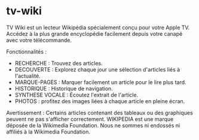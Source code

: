 # tv-wiki

TV Wiki est un lecteur Wikipédia spécialement conçu pour votre Apple TV.
Accédez à la plus grande encyclopédie facilement depuis votre canapé avec votre télécommande.

Fonctionnalités :
- RECHERCHE : Trouvez des articles.
- DECOUVERTE : Explorez chaque jour une sélection d'articles liés à l'actualité.
- MARQUE-PAGES : Marquer facilement un article pour le lire plus tard.
- HISTORIQUE : Historique de navigation.
- SYNTHESE VOCALE : Écoutez l'extrait de l'article.
- PHOTOS : profitez des images liées à chaque article en pleine écran.

Avertissement :
Certains articles contenant des tableaux ou des graphiques peuvent ne pas s'afficher correctement.
WIKIPEDIA est une marque déposée de la Wikimedia Foundation. Nous ne sommes ni endossés ni affiliés à la Wikimedia Foundation.

